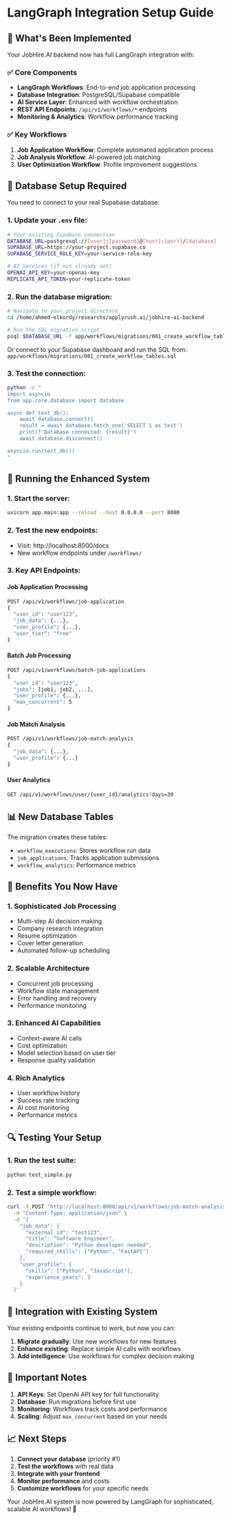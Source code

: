 # LangGraph Integration Setup Guide

## 🎉 What's Been Implemented

Your JobHire.AI backend now has full LangGraph integration with:

### ✅ Core Components
- **LangGraph Workflows**: End-to-end job application processing
- **Database Integration**: PostgreSQL/Supabase compatible 
- **AI Service Layer**: Enhanced with workflow orchestration
- **REST API Endpoints**: `/api/v1/workflows/*` endpoints
- **Monitoring & Analytics**: Workflow performance tracking

### ✅ Key Workflows
1. **Job Application Workflow**: Complete automated application process
2. **Job Analysis Workflow**: AI-powered job matching
3. **User Optimization Workflow**: Profile improvement suggestions

## 🔧 Database Setup Required

You need to connect to your real Supabase database:

### 1. Update your `.env` file:
```bash
# Your existing Supabase connection
DATABASE_URL=postgresql://[user]:[password]@[host]:[port]/[database]
SUPABASE_URL=https://your-project.supabase.co
SUPABASE_SERVICE_ROLE_KEY=your-service-role-key

# AI Services (if not already set)
OPENAI_API_KEY=your-openai-key
REPLICATE_API_TOKEN=your-replicate-token
```

### 2. Run the database migration:
```bash
# Navigate to your project directory
cd /home/ahmed-elkordy/researchs/applyrush.ai/jobhire-ai-backend

# Run the SQL migration script
psql $DATABASE_URL -f app/workflows/migrations/001_create_workflow_tables.sql
```

Or connect to your Supabase dashboard and run the SQL from:
`app/workflows/migrations/001_create_workflow_tables.sql`

### 3. Test the connection:
```bash
python -c "
import asyncio
from app.core.database import database

async def test_db():
    await database.connect()
    result = await database.fetch_one('SELECT 1 as test')
    print(f'Database connected: {result}')
    await database.disconnect()

asyncio.run(test_db())
"
```

## 🚀 Running the Enhanced System

### 1. Start the server:
```bash
uvicorn app.main:app --reload --host 0.0.0.0 --port 8000
```

### 2. Test the new endpoints:
- Visit: http://localhost:8000/docs
- New workflow endpoints under `/workflows/`

### 3. Key API Endpoints:

#### Job Application Processing
```bash
POST /api/v1/workflows/job-application
{
  "user_id": "user123",
  "job_data": {...},
  "user_profile": {...},
  "user_tier": "free"
}
```

#### Batch Job Processing
```bash
POST /api/v1/workflows/batch-job-applications
{
  "user_id": "user123", 
  "jobs": [job1, job2, ...],
  "user_profile": {...},
  "max_concurrent": 5
}
```

#### Job Match Analysis
```bash
POST /api/v1/workflows/job-match-analysis
{
  "job_data": {...},
  "user_profile": {...}
}
```

#### User Analytics
```bash
GET /api/v1/workflows/user/{user_id}/analytics?days=30
```

## 📊 New Database Tables

The migration creates these tables:
- `workflow_executions`: Stores workflow run data
- `job_applications`: Tracks application submissions  
- `workflow_analytics`: Performance metrics

## 🎯 Benefits You Now Have

### 1. **Sophisticated Job Processing**
- Multi-step AI decision making
- Company research integration
- Resume optimization
- Cover letter generation
- Automated follow-up scheduling

### 2. **Scalable Architecture**
- Concurrent job processing
- Workflow state management
- Error handling and recovery
- Performance monitoring

### 3. **Enhanced AI Capabilities**
- Context-aware AI calls
- Cost optimization
- Model selection based on user tier
- Response quality validation

### 4. **Rich Analytics**
- User workflow history
- Success rate tracking
- AI cost monitoring
- Performance metrics

## 🔍 Testing Your Setup

### 1. Run the test suite:
```bash
python test_simple.py
```

### 2. Test a simple workflow:
```bash
curl -X POST "http://localhost:8000/api/v1/workflows/job-match-analysis" \
  -H "Content-Type: application/json" \
  -d '{
    "job_data": {
      "external_id": "test123",
      "title": "Software Engineer", 
      "description": "Python developer needed",
      "required_skills": ["Python", "FastAPI"]
    },
    "user_profile": {
      "skills": ["Python", "JavaScript"],
      "experience_years": 3
    }
  }'
```

## 🔄 Integration with Existing System

Your existing endpoints continue to work, but now you can:

1. **Migrate gradually**: Use new workflows for new features
2. **Enhance existing**: Replace simple AI calls with workflows
3. **Add intelligence**: Use workflows for complex decision making

## 🚨 Important Notes

1. **API Keys**: Set OpenAI API key for full functionality
2. **Database**: Run migrations before first use
3. **Monitoring**: Workflows track costs and performance
4. **Scaling**: Adjust `max_concurrent` based on your needs

## 📈 Next Steps

1. **Connect your database** (priority #1)
2. **Test the workflows** with real data
3. **Integrate with your frontend** 
4. **Monitor performance** and costs
5. **Customize workflows** for your specific needs

Your JobHire.AI system is now powered by LangGraph for sophisticated, scalable AI workflows! 🎉